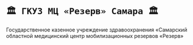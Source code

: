 # `🏛️ ГКУЗ МЦ «Резерв» Самара 🏛️`

Государственное казенное учреждение здравоохранения «Самарский областной медицинский центр мобилизационных резервов «Резерв»
<!--

**Here are some ideas to get you started:**

🙋‍♀️ A short introduction - what is your organization all about?
🌈 Contribution guidelines - how can the community get involved?
👩‍💻 Useful resources - where can the community find your docs? Is there anything else the community should know?
🍿 Fun facts - what does your team eat for breakfast?
🧙 Remember, you can do mighty things with the power of [Markdown](https://docs.github.com/github/writing-on-github/getting-started-with-writing-and-formatting-on-github/basic-writing-and-formatting-syntax)
-->
